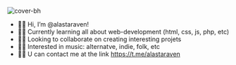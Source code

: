 ![cover-bh](https://github.com/alastaraven/alastaraven/assets/98814925/68fc3cc1-20b5-431e-88b2-43e28075a1dd)

- 🐱‍👤 Hi, I’m @alastaraven!
- 🐱‍💻 Currently learning all about web-development (html, css, js, php, etc) 
- 🐱‍🚀 Looking to collaborate on creating interesting projets
- 🐱‍🏍 Interested in music: alternatve, indie, folk, etc
- 🐱‍👓 U can contact me at the link  https://t.me/alastaraven

<!---
alastaraven/alastaraven is a ✨ special ✨ repository because its `README.md` (this file) appears on your GitHub profile.
You can click the Preview link to take a look at your changes.
--->
